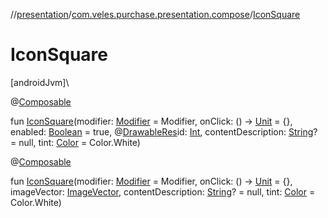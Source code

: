 //[presentation](../../index.md)/[com.veles.purchase.presentation.compose](index.md)/[IconSquare](-icon-square.md)

# IconSquare

[androidJvm]\

@[Composable](https://developer.android.com/reference/kotlin/androidx/compose/runtime/Composable.html)

fun [IconSquare](-icon-square.md)(modifier: [Modifier](https://developer.android.com/reference/kotlin/androidx/compose/ui/Modifier.html) = Modifier, onClick: () -&gt; [Unit](https://kotlinlang.org/api/latest/jvm/stdlib/kotlin/-unit/index.html) = {}, enabled: [Boolean](https://kotlinlang.org/api/latest/jvm/stdlib/kotlin/-boolean/index.html) = true, @[DrawableRes](https://developer.android.com/reference/kotlin/androidx/annotation/DrawableRes.html)id: [Int](https://kotlinlang.org/api/latest/jvm/stdlib/kotlin/-int/index.html), contentDescription: [String](https://kotlinlang.org/api/latest/jvm/stdlib/kotlin/-string/index.html)? = null, tint: [Color](https://developer.android.com/reference/kotlin/androidx/compose/ui/graphics/Color.html) = Color.White)

@[Composable](https://developer.android.com/reference/kotlin/androidx/compose/runtime/Composable.html)

fun [IconSquare](-icon-square.md)(modifier: [Modifier](https://developer.android.com/reference/kotlin/androidx/compose/ui/Modifier.html) = Modifier, onClick: () -&gt; [Unit](https://kotlinlang.org/api/latest/jvm/stdlib/kotlin/-unit/index.html) = {}, imageVector: [ImageVector](https://developer.android.com/reference/kotlin/androidx/compose/ui/graphics/vector/ImageVector.html), contentDescription: [String](https://kotlinlang.org/api/latest/jvm/stdlib/kotlin/-string/index.html)? = null, tint: [Color](https://developer.android.com/reference/kotlin/androidx/compose/ui/graphics/Color.html) = Color.White)

